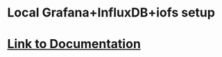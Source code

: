 # Local Grafana+InfluxDB+iofs setup

# [Link to Documentation](https://gwdg.github.io/iofs/book/setup/LocalGrafana.html)
